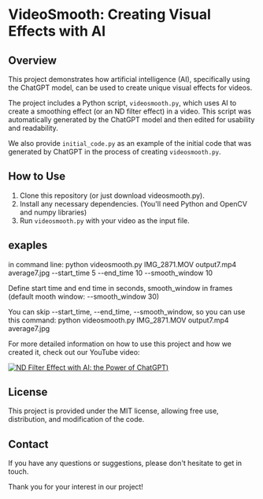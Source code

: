 # VideoSmooth: Creating Visual Effects with AI



## Overview

This project demonstrates how artificial intelligence (AI), specifically using the ChatGPT model, can be used to create unique visual effects for videos.

The project includes a Python script, `videosmooth.py`, which uses AI to create a smoothing effect (or an ND filter effect) in a video. This script was automatically generated by the ChatGPT model and then edited for usability and readability.

We also provide `initial_code.py` as an example of the initial code that was generated by ChatGPT in the process of creating `videosmooth.py`.

## How to Use

1. Clone this repository (or just download videosmooth.py).
2. Install any necessary dependencies. (You'll need Python and OpenCV and numpy libraries)
3. Run `videosmooth.py` with your video as the input file.

## exaples
in command line:
python videosmooth.py IMG_2871.MOV output7.mp4 average7.jpg --start_time 5 --end_time 10 --smooth_window 10

Define start time and end time in seconds, smooth_window in frames
(default mooth window: --smooth_window 30)

You can skip --start_time, --end_time,  --smooth_window,
so you can use this command:
python videosmooth.py IMG_2871.MOV output7.mp4 average7.jpg


For more detailed information on how to use this project and how we created it, check out our YouTube video:

[![ND Filter Effect with AI: the Power of ChatGPT](https://img.youtube.com/vi/irbQvHwpYC0/0.jpg))](https://www.youtube.com/watch?v=irbQvHwpYC0)

## License

This project is provided under the MIT license, allowing free use, distribution, and modification of the code.

## Contact

If you have any questions or suggestions, please don't hesitate to get in touch.

Thank you for your interest in our project!
